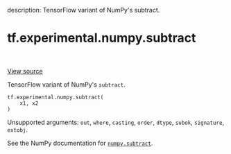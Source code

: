 description: TensorFlow variant of NumPy's subtract.

<div itemscope itemtype="http://developers.google.com/ReferenceObject">
<meta itemprop="name" content="tf.experimental.numpy.subtract" />
<meta itemprop="path" content="Stable" />
</div>

# tf.experimental.numpy.subtract

<!-- Insert buttons and diff -->

<table class="tfo-notebook-buttons tfo-api nocontent" align="left">

</table>

<a target="_blank" class="external" href="/code/stable/tensorflow/python/ops/numpy_ops/np_math_ops.py">View source</a>



TensorFlow variant of NumPy's `subtract`.

<pre class="devsite-click-to-copy prettyprint lang-py tfo-signature-link">
<code>tf.experimental.numpy.subtract(
    x1, x2
)
</code></pre>



<!-- Placeholder for "Used in" -->

Unsupported arguments: `out`, `where`, `casting`, `order`, `dtype`, `subok`, `signature`, `extobj`.

See the NumPy documentation for [`numpy.subtract`](https://numpy.org/doc/1.16/reference/generated/numpy.subtract.html).